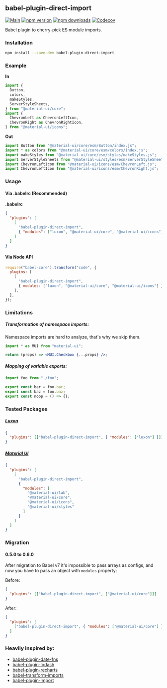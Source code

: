 ## babel-plugin-direct-import

[![Main](https://github.com/umidbekk/babel-plugin-direct-import/workflows/Main/badge.svg?branch=master)](https://github.com/umidbekk/babel-plugin-direct-import/actions)
[![npm version](https://img.shields.io/npm/v/babel-plugin-direct-import.svg)](https://www.npmjs.com/package/babel-plugin-direct-import)
[![npm downloads](https://img.shields.io/npm/dm/babel-plugin-direct-import.svg)](https://www.npmjs.com/package/babel-plugin-direct-import)
[![Codecov](https://img.shields.io/codecov/c/gh/umidbekk/babel-plugin-direct-import.svg)](https://codecov.io/gh/umidbekk/babel-plugin-direct-import)

Babel plugin to cherry-pick ES module imports.

### Installation

```bash
npm install --save-dev babel-plugin-direct-import
```

### Example

**In**

```javascript
import {
  Button,
  colors,
  makeStyles,
  ServerStyleSheets,
} from "@material-ui/core";
import {
  ChevronLeft as ChevronLeftIcon,
  ChevronRight as ChevronRightIcon,
} from "@material-ui/icons";
```

**Out**

```javascript
import Button from "@material-ui/core/esm/Button/index.js";
import * as colors from "@material-ui/core/esm/colors/index.js";
import makeStyles from "@material-ui/core/esm/styles/makeStyles.js";
import ServerStyleSheets from "@material-ui/styles/esm/ServerStyleSheets/ServerStyleSheets.js";
import ChevronLeftIcon from "@material-ui/icons/esm/ChevronLeft.js";
import ChevronLeftIcon from "@material-ui/icons/esm/ChevronRight.js";
```

### Usage

#### **Via .babelrc (Recommended)**

**.babelrc**

```json
{
  "plugins": [
    [
      "babel-plugin-direct-import",
      { "modules": ["luxon", "@material-ui/core", "@material-ui/icons"] }
    ]
  ]
}
```

#### **Via Node API**

```javascript
require("babel-core").transform("code", {
  plugins: [
    [
      "babel-plugin-direct-import",
      { modules: ["luxon", "@material-ui/core", "@material-ui/icons"] },
    ],
  ],
});
```

### Limitations

##### Transformation of namespace imports:

Namespace imports are hard to analyze, that's why we skip them.

```jsx
import * as MUI from "material-ui";

return (props) => <MUI.Checkbox {...props} />;
```

##### Mapping of variable exports:

```js
import foo from "./foo";

export const bar = foo.bar;
export const baz = foo.baz;
export const noop = () => {};
```

### Tested Packages

##### [Luxon](https://github.com/moment/luxon)

```json
{
  "plugins": [["babel-plugin-direct-import", { "modules": ["luxon"] }]]
}
```

##### [Material UI](https://github.com/mui-org/material-ui)

```json
{
  "plugins": [
    [
      "babel-plugin-direct-import",
      {
        "modules": [
          "@material-ui/lab",
          "@material-ui/core",
          "@material-ui/icons",
          "@material-ui/styles"
        ]
      }
    ]
  ]
}
```

### Migration

#### 0.5.0 to 0.6.0

After migration to Babel v7 it's impossible to pass arrays as configs, and now you have to pass an object with `modules` property:

Before:

```json
{
  "plugins": [["babel-plugin-direct-import", ["@material-ui/core"]]]
}
```

After:

```json
{
  "plugins": [
    ["babel-plugin-direct-import", { "modules": ["@material-ui/core"] }]
  ]
}
```

### Heavily inspired by:

- [babel-plugin-date-fns](https://github.com/date-fns/babel-plugin-date-fns)
- [babel-plugin-lodash](https://github.com/lodash/babel-plugin-lodash)
- [babel-plugin-recharts](https://github.com/recharts/babel-plugin-recharts)
- [babel-transform-imports](https://bitbucket.org/amctheatres/babel-transform-imports)
- [babel-plugin-import](https://github.com/ant-design/babel-plugin-import)
